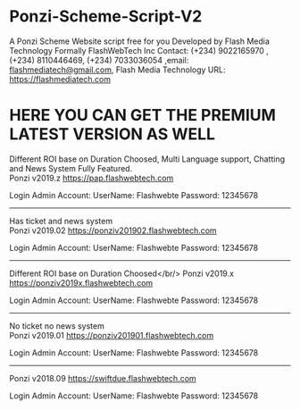 # Ponzi-Scheme-Script-V2
A Ponzi Scheme Website script free for you Developed by Flash Media Technology Formally FlashWebTech Inc Contact: (+234) 9022165970 , (+234) 8110446469, (+234) 7033036054 ,email: flashmediatech@gmail.com, Flash Media Technology URL: https://flashmediatech.com


# HERE YOU CAN GET THE PREMIUM LATEST VERSION AS WELL
Different ROI base on Duration  Choosed, Multi Language support, Chatting and News System Fully Featured.<br/>
Ponzi v2019.z https://pap.flashwebtech.com

Login Admin Account:
UserName: Flashwebte
Password: 12345678

--------------------------------------------------

Has ticket and news system<br/>
Ponzi v2019.02 https://ponziv201902.flashwebtech.com

Login Admin Account:
UserName: Flashwebte
Password: 12345678

------------------------------------------------

Different ROI base on Duration  Choosed</br/>
Ponzi v2019.x https://ponziv2019x.flashwebtech.com

Login Admin Account:
UserName: Flashwebte
Password: 12345678

--------------------------------------------------

No ticket no news system<br/>
Ponzi v2019.01 https://ponziv201901.flashwebtech.com

Login Admin Account:
UserName: Flashwebte
Password: 12345678

--------------------------------------------------

Ponzi v2018.09 https://swiftdue.flashwebtech.com

Login Admin Account:
UserName: Flashwebte
Password: 12345678

